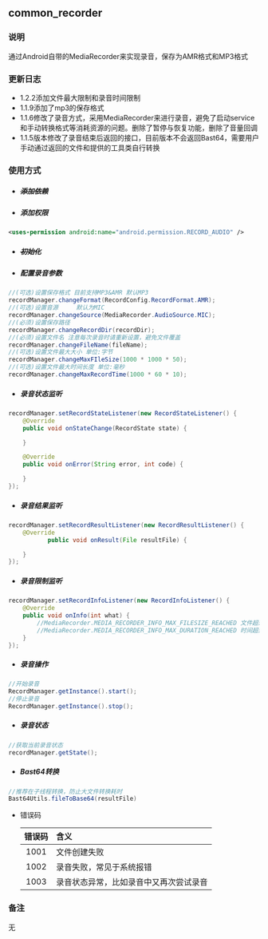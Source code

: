 ## **common_recorder**

### 说明

通过Android自带的MediaRecorder来实现录音，保存为AMR格式和MP3格式

### 更新日志

- 1.2.2添加文件最大限制和录音时间限制
- 1.1.9添加了mp3的保存格式
- 1.1.6修改了录音方式，采用MediaRecorder来进行录音，避免了启动service和手动转换格式等消耗资源的问题。删除了暂停与恢复功能，删除了音量回调
- 1.1.5版本修改了录音结束后返回的接口，目前版本不会返回Bast64，需要用户手动通过返回的文件和提供的工具类自行转换

### 使用方式

- ##### ~~添加依赖~~

- ##### 添加权限

```xml
<uses-permission android:name="android.permission.RECORD_AUDIO" />
```

- ##### ~~初始化~~

- ##### 配置录音参数


```java
//(可选)设置保存格式 目前支持MP3&AMR 默认MP3
recordManager.changeFormat(RecordConfig.RecordFormat.AMR);
//(可选)设置音源     默认为MIC
recordManager.changeSource(MediaRecorder.AudioSource.MIC);
//(必须)设置保存路径
recordManager.changeRecordDir(recordDir);
//(必须)设置文件名 注意每次录音时请重新设置，避免文件覆盖
recordManager.changeFileName(fileName);
//(可选)设置文件最大大小 单位:字节
recordManager.changeMaxFIleSize(1000 * 1000 * 50);
//(可选)设置文件最大时间长度 单位:毫秒
recordManager.changeMaxRecordTime(1000 * 60 * 10);
```

- ##### 录音状态监听

```java
recordManager.setRecordStateListener(new RecordStateListener() {
    @Override
    public void onStateChange(RecordState state) {

    }

    @Override
    public void onError(String error, int code) {

    }
});
```

- ##### 录音结果监听

```java
recordManager.setRecordResultListener(new RecordResultListener() {
    @Override
           public void onResult(File resultFile) {

    }
});
```

- ##### 录音限制监听

```java
recordManager.setRecordInfoListener(new RecordInfoListener() {
    @Override
    public void onInfo(int what) {
        //MediaRecorder.MEDIA_RECORDER_INFO_MAX_FILESIZE_REACHED 文件超过了字节限制
        //MediaRecorder.MEDIA_RECORDER_INFO_MAX_DURATION_REACHED 时间超过了最大限制
    }
});
```

- ##### 录音操作

```java
//开始录音
RecordManager.getInstance().start();
//停止录音
RecordManager.getInstance().stop();
```

- ##### 录音状态

```java
//获取当前录音状态
recordManager.getState();
```
- ##### Bast64转换

```java
//推荐在子线程转换，防止大文件转换耗时
Bast64Utils.fileToBase64(resultFile)
```

- 错误码

  | 错误码 | 含义                                   |
  | :----: | :------------------------------------- |
  |  1001  | 文件创建失败                           |
  |  1002  | 录音失败，常见于系统报错               |
  |  1003  | 录音状态异常，比如录音中又再次尝试录音 |

### 备注

无